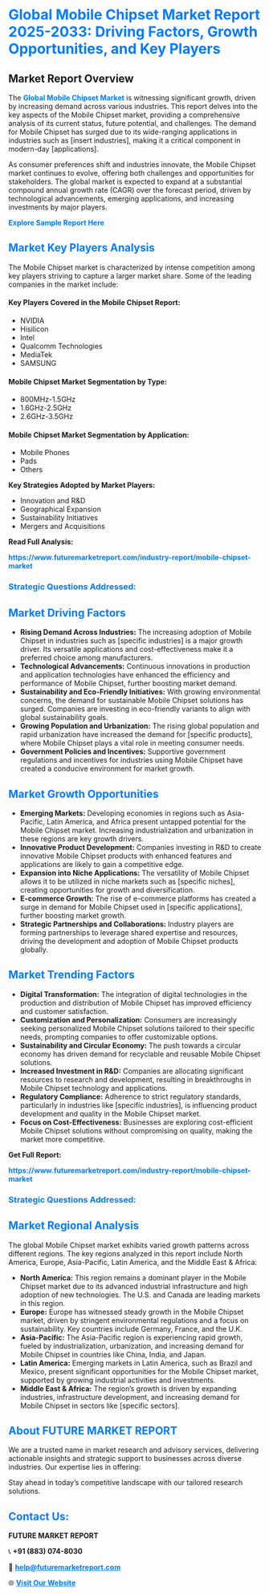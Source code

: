 <h1 style="color: #007BFF;">Global Mobile Chipset Market Report 2025-2033: Driving Factors, Growth Opportunities, and Key Players</h1>

<section id="overview">
<h2>Market Report Overview</h2>
<p>The <a href="https://www.futuremarketreport.com/industry-report/mobile-chipset-market" style="color: #007BFF; text-decoration: none;"><strong>Global Mobile Chipset Market</strong></a> is witnessing significant growth, driven by increasing demand across various industries. This report delves into the key aspects of the Mobile Chipset market, providing a comprehensive analysis of its current status, future potential, and challenges. The demand for Mobile Chipset has surged due to its wide-ranging applications in industries such as [insert industries], making it a critical component in modern-day [applications].</p>
<p>As consumer preferences shift and industries innovate, the Mobile Chipset market continues to evolve, offering both challenges and opportunities for stakeholders. The global market is expected to expand at a substantial compound annual growth rate (CAGR) over the forecast period, driven by technological advancements, emerging applications, and increasing investments by major players.</p>
</section>

<section id="overview">
<p><a href="https://www.futuremarketreport.com/request-sample/reportId=81585" style="color: #007BFF; text-decoration: none;"><strong>Explore Sample Report Here</strong></a></p>
</section>

<section id="key-players">
<h2 style="color: #007BFF;">Market Key Players Analysis</h2>
<p>The Mobile Chipset market is characterized by intense competition among key players striving to capture a larger market share. Some of the leading companies in the market include:</p>
<h4>Key Players Covered in the Mobile Chipset Report:</h4>
<ul><li>NVIDIA</li><li>Hisilicon</li><li>Intel</li><li>Qualcomm Technologies</li><li>MediaTek</li><li>SAMSUNG</li></ul>
<h4>Mobile Chipset Market Segmentation by Type:</h4>
<ul><li>800MHz-1.5GHz</li><li>1.6GHz-2.5GHz</li><li>2.6GHz-3.5GHz</li></ul>

<h4>Mobile Chipset Market Segmentation by Application:</h4>
<ul><li>Mobile Phones</li><li>Pads</li><li>Others</li></ul>
<p><strong>Key Strategies Adopted by Market Players:</strong></p>
<ul>
<li>Innovation and R&D</li>
<li>Geographical Expansion</li>
<li>Sustainability Initiatives</li>
<li>Mergers and Acquisitions</li>
</ul>
</section>

<section>
<p><strong>Read Full Analysis: </strong></p><a href="https://www.futuremarketreport.com/industry-report/mobile-chipset-market" style="color: #007BFF; text-decoration: none;"><strong>https://www.futuremarketreport.com/industry-report/mobile-chipset-market</strong></a>
<h3 style="color: #007BFF;">Strategic Questions Addressed:</h3>
</section>

<section id="driving-factors">
<h2 style="color: #007BFF;">Market Driving Factors</h2>
<ul>
<li><strong>Rising Demand Across Industries:</strong> The increasing adoption of Mobile Chipset in industries such as [specific industries] is a major growth driver. Its versatile applications and cost-effectiveness make it a preferred choice among manufacturers.</li>
<li><strong>Technological Advancements:</strong> Continuous innovations in production and application technologies have enhanced the efficiency and performance of Mobile Chipset, further boosting market demand.</li>
<li><strong>Sustainability and Eco-Friendly Initiatives:</strong> With growing environmental concerns, the demand for sustainable Mobile Chipset solutions has surged. Companies are investing in eco-friendly variants to align with global sustainability goals.</li>
<li><strong>Growing Population and Urbanization:</strong> The rising global population and rapid urbanization have increased the demand for [specific products], where Mobile Chipset plays a vital role in meeting consumer needs.</li>
<li><strong>Government Policies and Incentives:</strong> Supportive government regulations and incentives for industries using Mobile Chipset have created a conducive environment for market growth.</li>
</ul>
</section>

<section id="growth-opportunities">
<h2 style="color: #007BFF;">Market Growth Opportunities</h2>
<ul>
<li><strong>Emerging Markets:</strong> Developing economies in regions such as Asia-Pacific, Latin America, and Africa present untapped potential for the Mobile Chipset market. Increasing industrialization and urbanization in these regions are key growth drivers.</li>
<li><strong>Innovative Product Development:</strong> Companies investing in R&D to create innovative Mobile Chipset products with enhanced features and applications are likely to gain a competitive edge.</li>
<li><strong>Expansion into Niche Applications:</strong> The versatility of Mobile Chipset allows it to be utilized in niche markets such as [specific niches], creating opportunities for growth and diversification.</li>
<li><strong>E-commerce Growth:</strong> The rise of e-commerce platforms has created a surge in demand for Mobile Chipset used in [specific applications], further boosting market growth.</li>
<li><strong>Strategic Partnerships and Collaborations:</strong> Industry players are forming partnerships to leverage shared expertise and resources, driving the development and adoption of Mobile Chipset products globally.</li>
</ul>
</section>

<section id="trending-factors">
<h2 style="color: #007BFF;">Market Trending Factors</h2>
<ul>
<li><strong>Digital Transformation:</strong> The integration of digital technologies in the production and distribution of Mobile Chipset has improved efficiency and customer satisfaction.</li>
<li><strong>Customization and Personalization:</strong> Consumers are increasingly seeking personalized Mobile Chipset solutions tailored to their specific needs, prompting companies to offer customizable options.</li>
<li><strong>Sustainability and Circular Economy:</strong> The push towards a circular economy has driven demand for recyclable and reusable Mobile Chipset solutions.</li>
<li><strong>Increased Investment in R&D:</strong> Companies are allocating significant resources to research and development, resulting in breakthroughs in Mobile Chipset technology and applications.</li>
<li><strong>Regulatory Compliance:</strong> Adherence to strict regulatory standards, particularly in industries like [specific industries], is influencing product development and quality in the Mobile Chipset market.</li>
<li><strong>Focus on Cost-Effectiveness:</strong> Businesses are exploring cost-efficient Mobile Chipset solutions without compromising on quality, making the market more competitive.</li>
</ul>
</section>

<section>
<p><strong>Get Full Report: </strong></p><a href="https://www.futuremarketreport.com/industry-report/mobile-chipset-market" style="color: #007BFF; text-decoration: none;"><strong>https://www.futuremarketreport.com/industry-report/mobile-chipset-market</strong></a>
<h3 style="color: #007BFF;">Strategic Questions Addressed:</h3>
</section>


<section id="regional-analysis">
<h2 style="color: #007BFF;">Market Regional Analysis</h2>
<p>The global Mobile Chipset market exhibits varied growth patterns across different regions. The key regions analyzed in this report include North America, Europe, Asia-Pacific, Latin America, and the Middle East & Africa:</p>
<ul>
<li><strong>North America:</strong> This region remains a dominant player in the Mobile Chipset market due to its advanced industrial infrastructure and high adoption of new technologies. The U.S. and Canada are leading markets in this region.</li>
<li><strong>Europe:</strong> Europe has witnessed steady growth in the Mobile Chipset market, driven by stringent environmental regulations and a focus on sustainability. Key countries include Germany, France, and the U.K.</li>
<li><strong>Asia-Pacific:</strong> The Asia-Pacific region is experiencing rapid growth, fueled by industrialization, urbanization, and increasing demand for Mobile Chipset in countries like China, India, and Japan.</li>
<li><strong>Latin America:</strong> Emerging markets in Latin America, such as Brazil and Mexico, present significant opportunities for the Mobile Chipset market, supported by growing industrial activities and investments.</li>
<li><strong>Middle East & Africa:</strong> The region’s growth is driven by expanding industries, infrastructure development, and increasing demand for Mobile Chipset in sectors like [specific sectors].</li>
</ul>
</section>

<footer>
<h2 style="color: #007BFF;">About FUTURE MARKET REPORT</h2>
<p>We are a trusted name in market research and advisory services, delivering actionable insights and strategic support to businesses across diverse industries. Our expertise lies in offering:</p>

<p>Stay ahead in today’s competitive landscape with our tailored research solutions.</p>

<h2 style="color: #007BFF;">Contact Us:</h2>
<p><strong>FUTURE MARKET REPORT</strong></p>
<p>📞 <strong>+91 (883) 074-8030</strong></p>
<p>📧 <strong><a href="mailto:help@futuremarketreport.com" style="color: #007BFF;">help@futuremarketreport.com</a></strong></p>
<p>🌐 <strong><a href="https://www.futuremarketreport.com/" style="color: #007BFF;">Visit Our Website</a></strong></p>
</footer>